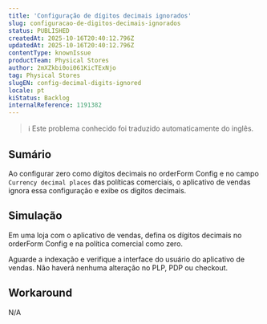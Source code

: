 ```yaml
---
title: 'Configuração de dígitos decimais ignorados'
slug: configuracao-de-digitos-decimais-ignorados
status: PUBLISHED
createdAt: 2025-10-16T20:40:12.796Z
updatedAt: 2025-10-16T20:40:12.796Z
contentType: knownIssue
productTeam: Physical Stores
author: 2mXZkbi0oi061KicTExNjo
tag: Physical Stores
slugEN: config-decimal-digits-ignored
locale: pt
kiStatus: Backlog
internalReference: 1191382
---
```


>ℹ️ Este problema conhecido foi traduzido automaticamente do inglês.

## Sumário


Ao configurar zero como dígitos decimais no orderForm Config e no campo `Currency decimal places` das políticas comerciais, o aplicativo de vendas ignora essa configuração e exibe os dígitos decimais.
## Simulação


Em uma loja com o aplicativo de vendas, defina os dígitos decimais no orderForm Config e na política comercial como zero.

Aguarde a indexação e verifique a interface do usuário do aplicativo de vendas. Não haverá nenhuma alteração no PLP, PDP ou checkout.


## Workaround


N/A


